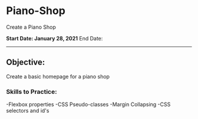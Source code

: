 # Piano-Shop
Create a Piano Shop

**Start Date: January 28, 2021**
End Date:     

--- 

## Objective:
  Create a basic homepage for a piano shop
  
### Skills to Practice:
-Flexbox properties
-CSS Pseudo-classes
-Margin Collapsing 
-CSS selectors and id's
